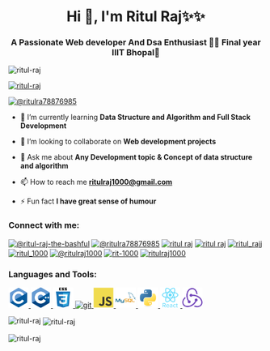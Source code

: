 <h1 align="center">Hi 👋, I'm Ritul Raj✨✨</h1>
<h3 align="center">A Passionate Web developer And Dsa Enthusiast 🧑‍💻 Final year IIIT Bhopal🤖</h3>

<p align="left"> <img src="https://komarev.com/ghpvc/?username=ritul-raj&label=Profile%20views&color=0e75b6&style=flat" alt="ritul-raj" /> </p>

<p align="left"> <a href="https://github.com/ryo-ma/github-profile-trophy"><img src="https://github-profile-trophy.vercel.app/?username=ritul-raj" alt="ritul-raj" /></a> </p>

<p align="left"> <a href="https://twitter.com/@ritulra78876985" target="blank"><img src="https://img.shields.io/twitter/follow/@ritulra78876985?logo=twitter&style=for-the-badge" alt="@ritulra78876985" /></a> </p>

- 🌱 I’m currently learning **Data Structure and Algorithm and Full Stack Development**

- 👯 I’m looking to collaborate on **Web development projects**

- 💬 Ask me about **Any Development topic & Concept of data structure and algorithm**

- 📫 How to reach me **ritulraj1000@gmail.com**

- ⚡ Fun fact **I have great sense of humour**

<h3 align="left">Connect with me:</h3>
<p align="left">
<a href="https://codepen.io/@ritul-raj-the-bashful" target="blank"><img align="center" src="https://raw.githubusercontent.com/rahuldkjain/github-profile-readme-generator/master/src/images/icons/Social/codepen.svg" alt="@ritul-raj-the-bashful" height="30" width="40" /></a>
<a href="https://twitter.com/@ritulra78876985" target="blank"><img align="center" src="https://raw.githubusercontent.com/rahuldkjain/github-profile-readme-generator/master/src/images/icons/Social/twitter.svg" alt="@ritulra78876985" height="30" width="40" /></a>
<a href="[https://linkedin.com/in/ritul-raj](https://www.linkedin.com/in/ritul-raj-350169167/)" target="blank"><img align="center" src="https://raw.githubusercontent.com/rahuldkjain/github-profile-readme-generator/master/src/images/icons/Social/linked-in-alt.svg" alt="ritul raj" height="30" width="40" /></a>
<a href="https://fb.com/ritul raj" target="blank"><img align="center" src="https://raw.githubusercontent.com/rahuldkjain/github-profile-readme-generator/master/src/images/icons/Social/facebook.svg" alt="ritul raj" height="30" width="40" /></a>
<a href="https://instagram.com/ritul_rajj" target="blank"><img align="center" src="https://raw.githubusercontent.com/rahuldkjain/github-profile-readme-generator/master/src/images/icons/Social/instagram.svg" alt="ritul_rajj" height="30" width="40" /></a>
<a href="https://www.codechef.com/users/ritul_1000" target="blank"><img align="center" src="https://cdn.jsdelivr.net/npm/simple-icons@3.1.0/icons/codechef.svg" alt="ritul_1000" height="30" width="40" /></a>
<a href="https://www.hackerrank.com/@ritulraj1000" target="blank"><img align="center" src="https://raw.githubusercontent.com/rahuldkjain/github-profile-readme-generator/master/src/images/icons/Social/hackerrank.svg" alt="@ritulraj1000" height="30" width="40" /></a>
<a href="https://www.leetcode.com/rit-1000" target="blank"><img align="center" src="https://raw.githubusercontent.com/rahuldkjain/github-profile-readme-generator/master/src/images/icons/Social/leet-code.svg" alt="rit-1000" height="30" width="40" /></a>
<a href="https://auth.geeksforgeeks.org/user/ritulraj1000" target="blank"><img align="center" src="https://raw.githubusercontent.com/rahuldkjain/github-profile-readme-generator/master/src/images/icons/Social/geeks-for-geeks.svg" alt="ritulraj1000" height="30" width="40" /></a>
</p>

<h3 align="left">Languages and Tools:</h3>
<p align="left"> <a href="https://www.cprogramming.com/" target="_blank" rel="noreferrer"> <img src="https://raw.githubusercontent.com/devicons/devicon/master/icons/c/c-original.svg" alt="c" width="40" height="40"/> </a> <a href="https://www.w3schools.com/cpp/" target="_blank" rel="noreferrer"> <img src="https://raw.githubusercontent.com/devicons/devicon/master/icons/cplusplus/cplusplus-original.svg" alt="cplusplus" width="40" height="40"/> </a> <a href="https://www.w3schools.com/css/" target="_blank" rel="noreferrer"> <img src="https://raw.githubusercontent.com/devicons/devicon/master/icons/css3/css3-original-wordmark.svg" alt="css3" width="40" height="40"/> </a> <a href="https://git-scm.com/" target="_blank" rel="noreferrer"> <img src="https://www.vectorlogo.zone/logos/git-scm/git-scm-icon.svg" alt="git" width="40" height="40"/> </a> <a href="https://developer.mozilla.org/en-US/docs/Web/JavaScript" target="_blank" rel="noreferrer"> <img src="https://raw.githubusercontent.com/devicons/devicon/master/icons/javascript/javascript-original.svg" alt="javascript" width="40" height="40"/> </a> <a href="https://www.mysql.com/" target="_blank" rel="noreferrer"> <img src="https://raw.githubusercontent.com/devicons/devicon/master/icons/mysql/mysql-original-wordmark.svg" alt="mysql" width="40" height="40"/> </a> <a href="https://www.python.org" target="_blank" rel="noreferrer"> <img src="https://raw.githubusercontent.com/devicons/devicon/master/icons/python/python-original.svg" alt="python" width="40" height="40"/> </a> <a href="https://reactjs.org/" target="_blank" rel="noreferrer"> <img src="https://raw.githubusercontent.com/devicons/devicon/master/icons/react/react-original-wordmark.svg" alt="react" width="40" height="40"/> </a> <a href="https://redux.js.org" target="_blank" rel="noreferrer"> <img src="https://raw.githubusercontent.com/devicons/devicon/master/icons/redux/redux-original.svg" alt="redux" width="40" height="40"/> </a> </p>

<p><img align="left" src="https://github-readme-stats.vercel.app/api/top-langs?username=ritul-raj&show_icons=true&locale=en&layout=compact" alt="ritul-raj" /></p>

<p>&nbsp;<img align="center" src="https://github-readme-stats.vercel.app/api?username=ritul-raj&show_icons=true&locale=en" alt="ritul-raj" /></p>

<p><img align="center" src="https://github-readme-streak-stats.herokuapp.com/?user=ritul-raj&" alt="ritul-raj" /></p>

